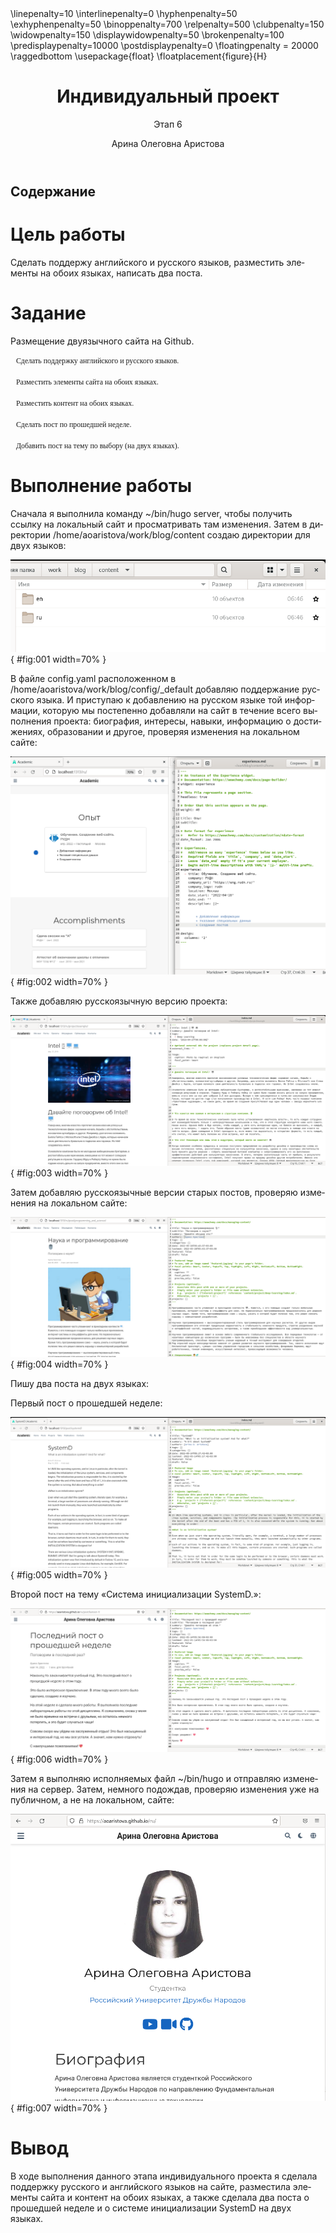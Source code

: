 ﻿---
# Front matter
lang: ru-RU
title: "Индивидуальный проект"
subtitle: "Этап 6"
author: "Арина Олеговна Аристова"

# Formatting
toc-title: "Содержание"
toc: true # Table of contents
toc_depth: 2
fontsize: 12pt
linestretch: 1.5
papersize: a4paper
documentclass: scrreprt
polyglossia-lang: russian
polyglossia-otherlangs: english
mainfont: PT Serif
romanfont: PT Serif
sansfont: PT Sans
monofont: PT Mono
mainfontoptions: Ligatures=TeX
romanfontoptions: Ligatures=TeX
sansfontoptions: Ligatures=TeX,Scale=MatchLowercase
monofontoptions: Scale=MatchLowercase
indent: true
pdf-engine: lualatex
header-includes:
  - \linepenalty=10 # the penalty added to the badness of each line within a paragraph (no associated penalty node) Increasing the value makes tex try to have fewer lines in the paragraph.
  - \interlinepenalty=0 # value of the penalty (node) added after each line of a paragraph.
  - \hyphenpenalty=50 # the penalty for line breaking at an automatically inserted hyphen
  - \exhyphenpenalty=50 # the penalty for line breaking at an explicit hyphen
  - \binoppenalty=700 # the penalty for breaking a line at a binary operator
  - \relpenalty=500 # the penalty for breaking a line at a relation
  - \clubpenalty=150 # extra penalty for breaking after first line of a paragraph
  - \widowpenalty=150 # extra penalty for breaking before last line of a paragraph
  - \displaywidowpenalty=50 # extra penalty for breaking before last line before a display math
  - \brokenpenalty=100 # extra penalty for page breaking after a hyphenated line
  - \predisplaypenalty=10000 # penalty for breaking before a display
  - \postdisplaypenalty=0 # penalty for breaking after a display
  - \floatingpenalty = 20000 # penalty for splitting an insertion (can only be split footnote in standard LaTeX)
  - \raggedbottom # or \flushbottom
  - \usepackage{float} # keep figures where there are in the text
  - \floatplacement{figure}{H} # keep figures where there are in the text
---

# Цель работы

Сделать поддержу английского и русского языков, разместить элементы на обоих языках, написать два поста. 

# Задание

Размещение двуязычного сайта на Github.

       Сделать поддержку английского и русского языков.
       
       Разместить элементы сайта на обоих языках.

       Разместить контент на обоих языках.

       Сделать пост по прошедшей неделе.

       Добавить пост на тему по выбору (на двух языках).


# Выполнение работы

Сначала я выполнила команду ~/bin/hugo server, чтобы получить ссылку на локальный сайт и просматривать там изменения. Затем в директории /home/aoaristova/work/blog/content создаю директории для двух языков:

![Создание поддиректорий для контента на разных языках.](image/1.png){ #fig:001 width=70% }

В файле config.yaml расположенном в /home/aoaristova/work/blog/config/_default добавляю поддержание русского языка. И приступаю к добавлению на русском языке той информации, которую мы постепенно добавляли на сайт в течение всего выполнения проекта: биография, интересы, навыки, информацию о достижениях, образовании и другое, проверяя изменения на локальном сайте: 

![Перевод сегмента сайта «опыт» на русский язык.](image/2.png){ #fig:002 width=70% }

Также добавляю русскоязычную версию проекта:

![Добавление русскоязычного проекта на сайт.](image/3.png){ #fig:003 width=70% }

Затем добавляю русскоязычные версии старых постов, проверяю изменения на локальном сайте:

![Добавление русскоязычной версии одного из старых постов.](image/4.png){ #fig:004 width=70% }

Пишу два поста на двух языках:

Первый пост о прошедшей неделе:

![Создание поста о прошедшей неделе.](image/5.png){ #fig:005 width=70% }

Второй пост на тему «Система инициализации SystemD.»:

![Создание поста на тему «Система инициализации SystemD».](image/6.png){ #fig:006 width=70% }

Затем я выполняю исполняемых файл ~/bin/hugo и отправляю изменения на сервер. Затем, немного подождав, проверяю изменения уже на публичном, а не на локальном, сайте:

![Проверка изменений на публичном сайте.](image/7.png){ #fig:007 width=70% }

# Вывод

В ходе выполнения данного этапа индивидуального проекта я сделала поддержку русского и английского языков на сайте, разместила элементы сайта и контент на обоих языках, а также сделала два поста о прошедшей неделе и о системе инициализации SystemD на двух языках.

